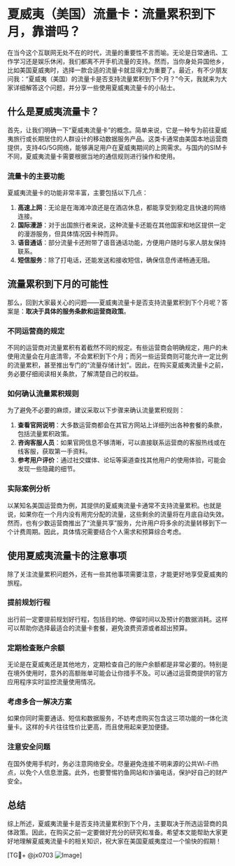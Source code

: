 # 夏威夷（美国）流量卡：流量累积到下月，靠谱吗？

在当今这个互联网无处不在的时代，流量的重要性不言而喻。无论是日常通讯、工作学习还是娱乐休闲，我们都离不开手机流量的支持。然而，当你身处异国他乡，比如美国夏威夷时，选择一款合适的流量卡就显得尤为重要了。最近，有不少朋友问我：“夏威夷（美国）的流量卡是否支持流量累积到下个月？”今天，我就来为大家详细解答这个问题，并分享一些使用夏威夷流量卡的小贴士。

## 什么是夏威夷流量卡？

首先，让我们明确一下“夏威夷流量卡”的概念。简单来说，它是一种专为前往夏威夷旅行或长期居住的人群设计的移动数据服务产品。这类卡通常由美国本地运营商提供，支持4G/5G网络，能够满足用户在夏威夷期间的上网需求。与国内的SIM卡不同，夏威夷流量卡需要根据当地的通信规则进行操作和使用。

### 流量卡的主要功能

夏威夷流量卡的功能非常丰富，主要包括以下几点：

1. **高速上网**：无论是在海滩冲浪还是在酒店休息，都能享受到稳定且快速的网络连接。
2. **国际漫游**：对于出国旅行者来说，这种流量卡还能在其他国家和地区提供一定的漫游服务，但具体情况因卡种而异。
3. **语音通话**：部分流量卡还附带了语音通话功能，方便用户随时与家人朋友保持联系。
4. **短信服务**：除了打电话，还能发送和接收短信，确保信息传递畅通无阻。

## 流量累积到下月的可能性

那么，回到大家最关心的问题——夏威夷流量卡是否支持流量累积到下个月呢？答案是：**取决于具体的服务条款和运营商政策**。

### 不同运营商的规定

不同的运营商对流量累积有着截然不同的规定。有些运营商会明确规定，用户的未使用流量会在月底清零，不会累积到下个月；而另一些运营商则可能允许一定比例的流量累积，甚至推出专门的“流量存储计划”。因此，在购买夏威夷流量卡之前，务必要仔细阅读相关条款，了解清楚自己的权益。

### 如何确认流量累积规则

为了避免不必要的麻烦，建议采取以下步骤来确认流量累积规则：

1. **查看官网说明**：大多数运营商都会在其官方网站上详细列出各种套餐的条款，包括流量累积政策。
2. **咨询客服人员**：如果官网信息不够清晰，可以直接联系运营商的客服热线或在线客服，获取第一手资料。
3. **参考用户评价**：通过社交媒体、论坛等渠道查找其他用户的使用体验，可能会发现一些隐藏的细节。

### 实际案例分析

以某知名美国运营商为例，其提供的夏威夷流量卡通常不支持流量累积。也就是说，如果你在一个月内没有用完分配的流量，这些剩余的流量将在月底自动失效。然而，也有少数运营商推出了“流量共享”服务，允许用户将多余的流量转移到下一个计费周期。因此，具体情况需要结合个人需求和预算综合考虑。

## 使用夏威夷流量卡的注意事项

除了关注流量累积问题外，还有一些其他事项需要注意，才能更好地享受夏威夷的旅程。

### 提前规划行程

出行前一定要提前规划好行程，包括目的地、停留时间以及预计的数据消耗。这样可以帮助你选择最适合的流量卡套餐，避免浪费资源或者超出预算。

### 定期检查账户余额

无论是在夏威夷还是其他地方，定期检查自己的账户余额都是非常必要的。特别是在境外使用时，意外的高额账单可能会让你措手不及。可以通过运营商提供的官方应用程序实时监控流量使用情况。

### 考虑多合一解决方案

如果你同时需要通话、短信和数据服务，不妨考虑购买包含这三项功能的一体化流量卡。这样的卡片往往性价比更高，而且使用起来更加便捷。

### 注意安全问题

在国外使用手机时，务必注意网络安全。尽量避免连接不明来源的公共Wi-Fi热点，以免个人信息泄露。此外，也要警惕钓鱼网站和诈骗电话，保护好自己的财产安全。

## 总结

综上所述，夏威夷流量卡是否支持流量累积到下个月，主要取决于所选运营商的具体政策。因此，在购买之前一定要做好充分的研究和准备。希望本文能帮助大家更好地理解夏威夷流量卡的相关知识，祝大家在美国夏威夷度过一个愉快的假期！

[TG💪+ @jx0703 ![Image](https://github.com/user-attachments/assets/dbca1d08-cadb-493c-b0ec-ad6f7a83f270)]